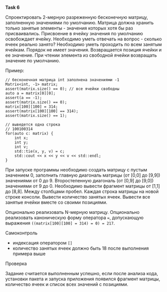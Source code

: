 **Task 6**

Спроектировать 2-мерную разреженную бесконечную матрицу, заполненную значениями по умолчанию. Матрица должна хранить только занятые элементы - значения которых хотя бы раз присваивались. Присвоение в ячейку значения по умолчанию освобождает ячейку. Необходимо уметь отвечать на вопрос - сколько ячеек реально занято? Необходимо уметь проходить по всем занятым ячейкам. Порядок не имеет значения. Возвращается позиция ячейки и ее значение. При чтении элемента из свободной ячейки возвращать значение по умолчанию.

Пример:

```
// бесконечная матрица int заполнена значениями -1
Matrix<int, -1> matrix;
assert(matrix.size() == 0); // все ячейки свободны
auto a = matrix[0][0];
assert(a == -1);
assert(matrix.size() == 0);
matrix[100][100] = 314;
assert(matrix[100][100] == 314);
assert(matrix.size() == 1);

// выведется одна строка
// 100100314
for(auto c: matrix) {
    int x;
    int y;
    int v;
    std::tie(x, y, v) = c;
    std::cout << x << y << v << std::endl;
}
```

При запуске программы необходимо создать матрицу с пустым значением 0, заполнить главную диагональ матрицы (от [0,0] до [9,9]) значениями от 0 до 9. Второстепенную диагональ (от [0,9] до [9,0]) значениями от 9 до 0. Необходимо вывести фрагмент матрицы от [1,1] до [8,8]. Между столбцами пробел. Каждая строка матрицы на новой строке консоли. Вывести количество занятых ячеек. Вывести все занятые ячейки вместе со своими позициями.

Опционально реализовать N-мерную матрицу.
Опционально реализовать каноническую форму оператора `=`, допускающую выражения `((matrix[100][100] = 314) = 0) = 217`.

Самоконтроль
- индексация оператором `[]`
- количество занятых ячеек должно быть 18 после выполнения примера выше

Проверка

Задание считается выполненным успешно, если после анализа кода, установки пакета и запуска приложения появился фрагмент матрицы, количество ячеек и список всех значений с позициями.